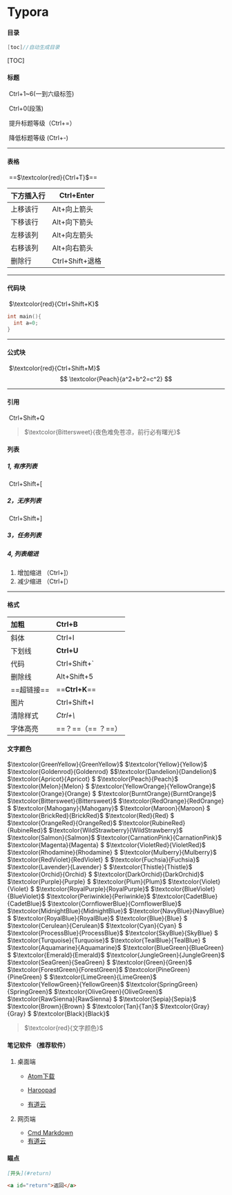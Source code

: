 # Typora

#### 目录

```c
[toc]//自动生成目录
```

[TOC]

#### 标题

​        Ctrl+1~6(一到六级标签)

​        Ctrl+0(段落)

​                    提升标题等级（Ctrl+=）

​                    降低标题等级  (Ctrl+-)

------

#### 表格

​        ==$\textcolor{red}{Ctrl+T}$==

| 下方插入行 | Ctrl+Enter    |
| ----- | ------------- |
| 上移该行  | Alt+向上箭头      |
| 下移该行  | Alt+向下箭头      |
| 左移该列  | Alt+向左箭头      |
| 右移该列  | Alt+向右箭头      |
| 删除行   | Ctrl+Shift+退格 |

------

#### 代码块

​        $\textcolor{red}{Ctrl+Shift+K}$

```c
int main(){
  int a=0;
}
```

------

#### 公式块

​        $\textcolor{red}{Ctrl+Shift+M}$
$$
\textcolor{Peach}{a^2+b^2=c^2}
$$

------

#### 引用

​        Ctrl+Shift+Q

> $\textcolor{Bittersweet}{夜色难免苍凉，前行必有曙光}$

#### 列表

##### 1,   有序列表

​        Ctrl+Shift+[

##### 2，无序列表

​        Ctrl+Shift+]

##### 3，任务列表

##### 4,   列表缩进

1. 增加缩进 （Ctrl+]）
2. 减少缩进 （Ctrl+[）

------

#### 格式

| 加粗      | Ctrl+B         |
|:------- |:-------------- |
| 斜体      | Ctrl+I         |
| 下划线     | **Ctrl+U**     |
| 代码      | Ctrl+Shift+`   |
| 删除线     | Alt+Shift+5    |
| ==超链接== | ==**Ctrl+K**== |
| 图片      | Ctrl+Shift+I   |
| 清除样式    | *Ctrl+\\*      |
| 字体高亮    | ==？==（== ？==）  |

#### 文字颜色

$\textcolor{GreenYellow}{GreenYellow}$  $\textcolor{Yellow}{Yellow}$ $\textcolor{Goldenrod}{Goldenrod} $$\textcolor{Dandelion}{Dandelion}$
$\textcolor{Apricot}{Apricot} $
$\textcolor{Peach}{Peach}$
$\textcolor{Melon}{Melon} $
$\textcolor{YellowOrange}{YellowOrange}$
$\textcolor{Orange}{Orange} $
$\textcolor{BurntOrange}{BurntOrange}$
$\textcolor{Bittersweet}{Bittersweet}$
$\textcolor{RedOrange}{RedOrange} $
$\textcolor{Mahogany}{Mahogany}$
$\textcolor{Maroon}{Maroon} $
$\textcolor{BrickRed}{BrickRed}$
$\textcolor{Red}{Red} $
$\textcolor{OrangeRed}{OrangeRed}$
$\textcolor{RubineRed}{RubineRed}$
$\textcolor{WildStrawberry}{WildStrawberry}$
$\textcolor{Salmon}{Salmon}$
$\textcolor{CarnationPink}{CarnationPink}$
$\textcolor{Magenta}{Magenta} $
$\textcolor{VioletRed}{VioletRed}$
$\textcolor{Rhodamine}{Rhodamine} $
$\textcolor{Mulberry}{Mulberry}$
$\textcolor{RedViolet}{RedViolet} $
$\textcolor{Fuchsia}{Fuchsia}$
$\textcolor{Lavender}{Lavender} $
$\textcolor{Thistle}{Thistle}$
$\textcolor{Orchid}{Orchid} $
$\textcolor{DarkOrchid}{DarkOrchid}$
$\textcolor{Purple}{Purple} $
$\textcolor{Plum}{Plum}$
$\textcolor{Violet}{Violet} $
$\textcolor{RoyalPurple}{RoyalPurple}$
$\textcolor{BlueViolet}{BlueViolet}$
$\textcolor{Periwinkle}{Periwinkle}$
$\textcolor{CadetBlue}{CadetBlue}$
$\textcolor{CornflowerBlue}{CornflowerBlue}$
$\textcolor{MidnightBlue}{MidnightBlue}$
$\textcolor{NavyBlue}{NavyBlue} $
$\textcolor{RoyalBlue}{RoyalBlue}$
$\textcolor{Blue}{Blue} $
$\textcolor{Cerulean}{Cerulean}$
$\textcolor{Cyan}{Cyan} $
$\textcolor{ProcessBlue}{ProcessBlue}$
$\textcolor{SkyBlue}{SkyBlue} $
$\textcolor{Turquoise}{Turquoise}$
$\textcolor{TealBlue}{TealBlue} $
$\textcolor{Aquamarine}{Aquamarine}$
$\textcolor{BlueGreen}{BlueGreen} $
$\textcolor{Emerald}{Emerald}$
$\textcolor{JungleGreen}{JungleGreen}$
$\textcolor{SeaGreen}{SeaGreen} $
$\textcolor{Green}{Green}$
$\textcolor{ForestGreen}{ForestGreen}$
$\textcolor{PineGreen}{PineGreen} $
$\textcolor{LimeGreen}{LimeGreen}$
$\textcolor{YellowGreen}{YellowGreen}$
$\textcolor{SpringGreen}{SpringGreen}$
$\textcolor{OliveGreen}{OliveGreen}$
$\textcolor{RawSienna}{RawSienna} $
$\textcolor{Sepia}{Sepia}$
$\textcolor{Brown}{Brown} $
$\textcolor{Tan}{Tan}$
$\textcolor{Gray}{Gray} $
$\textcolor{Black}{Black}$

> $\textcolor{red}{文字颜色}$

#### 笔记软件 （推荐软件）

1. 桌面端
   
   - [Atom下载](https://atom.io/download/windows_x64)
   
   - [Haroopad](https://dl.dropbox.com/s/1jdmrbpm4yegen8/Haroopad-v0.13.1-win-x64.msi)
   
   - [有道云](https://artifact.lx.netease.com/download/ynote-electron/%E6%9C%89%E9%81%93%E4%BA%91%E7%AC%94%E8%AE%B0.exe)

2. 网页端
   
   - [Cmd Markdown](https://www.zybuluo.com/mdeditor)
   - [有道云](https://note.youdao.com/web)

#### 瞄点

```markdown
[开头](#return)

<a id="return">返回</a>
```

